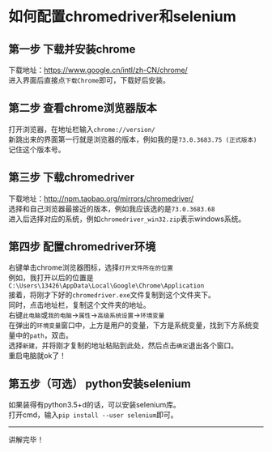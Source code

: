 # 如何配置chromedriver和selenium

## 第一步 下载并安装chrome
下载地址：https://www.google.cn/intl/zh-CN/chrome/  
进入界面后直接点`下载Chrome`即可，下载好后安装。

## 第二步 查看chrome浏览器版本
打开浏览器，在地址栏输入`chrome://version/`  
新跳出来的界面第一行就是浏览器的版本，例如我的是`73.0.3683.75 (正式版本)`  
记住这个版本号。

## 第三步 下载chromedriver
下载地址：http://npm.taobao.org/mirrors/chromedriver/  
选择和自己浏览器最接近的版本，例如我应该选的是`73.0.3683.68`  
进入后选择对应的系统，例如`chromedriver_win32.zip`表示windows系统。

## 第四步 配置chromedriver环境
右键单击chrome浏览器图标，选择`打开文件所在的位置`  
例如，我打开以后的位置是`C:\Users\13426\AppData\Local\Google\Chrome\Application`  
接着，将刚才下好的`chromedriver.exe`文件复制到这个文件夹下。  
同时，点击地址栏，复制这个文件夹的地址。  
右键`此电脑`或`我的电脑`→`属性`→`高级系统设置`→`环境变量`  
在弹出的`环境变量`窗口中，上方是用户的变量，下方是系统变量，找到下方系统变量中的`path`，双击。  
选择`新建`，并将刚才复制的地址粘贴到此处，然后点击`确定`退出各个窗口。  
重启电脑就ok了！

## 第五步（可选） python安装selenium
如果装得有python3.5+d的话，可以安装selenium库。  
打开cmd，输入`pip install --user selenium`即可。  


--------------------------------------------  

讲解完毕！
